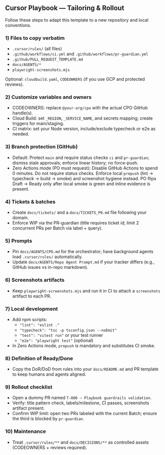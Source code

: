 ## Cursor Playbook — Tailoring & Rollout

Follow these steps to adapt this template to a new repository and local conventions.

### 1) Files to copy verbatim
- `.cursor/rules/` (all files)
- `.github/workflows/ci.yml` and `.github/workflows/pr-guardian.yml`
- `.github/PULL_REQUEST_TEMPLATE.md`
- `docs/AGENTS/*`
- `playwright-screenshots.mjs`

Optional: `cloudbuild.yaml`, `CODEOWNERS` (if you use GCP and protected reviews).

### 2) Customize variables and owners
- CODEOWNERS: replace `@your-org/cpo` with the actual CPO GitHub handle(s).
- Cloud Build: set `_REGION`, `_SERVICE_NAME`, and secrets mapping; create triggers for main/staging.
- CI matrix: set your Node version, include/exclude typecheck or e2e as needed.

### 3) Branch protection (GitHub)
- Default: Protect `main` and require status checks `ci` and `pr-guardian`; dismiss stale approvals; enforce linear history; no force-push.
- Zero Actions mode (PO must request): Disable GitHub Actions to spend 0 minutes. Do not require status checks. Enforce local `prepush` (lint → typecheck → build → smoke) and screenshot hygiene instead. PO flips Draft → Ready only after local smoke is green and inline evidence is present.

### 4) Tickets & batches
- Create `docs/tickets/` and a `docs/TICKETS_P0.md` file following your domain.
- Enforce WIP via the PR-guardian (title requires ticket id; limit 2 concurrent PRs per Batch via label + query).

### 5) Prompts
- Pin `docs/AGENTS/CPO.md` for the orchestrator; have background agents load `.cursor/rules/` automatically.
- Update `docs/AGENTS/Repo Agent Prompt.md` if your tracker differs (e.g., GitHub issues vs in-repo markdown).

### 6) Screenshots artifacts
- Keep `playwright-screenshots.mjs` and run it in CI to attach a `screenshots` artifact to each PR.

### 7) Local development
- Add npm scripts:
  - `"lint": "eslint ."`
  - `"typecheck": "tsc -p tsconfig.json --noEmit"`
  - `"test": "vitest run"` or your test runner
  - `"e2e": "playwright test"` (optional)
- In Zero Actions mode, `prepush` is mandatory and substitutes CI smoke.

### 8) Definition of Ready/Done
- Copy the DoR/DoD from rules into your `docs/README.md` and PR template to keep humans and agents aligned.

### 9) Rollout checklist
- Open a dummy PR named `T-000 — Playbook guardrails validation`.
- Verify: title pattern check, labels/milestone, CI passes, screenshots artifact present.
- Confirm WIP limit: open two PRs labeled with the current Batch; ensure the third is blocked by `pr-guardian`.

### 10) Maintenance
- Treat `.cursor/rules/**` and `docs/DECISIONS/**` as controlled assets (CODEOWNERS + reviews required).


